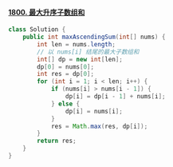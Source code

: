 #### [1800. 最大升序子数组和](https://leetcode.cn/problems/maximum-ascending-subarray-sum/)

``` java
class Solution {
    public int maxAscendingSum(int[] nums) {
        int len = nums.length;
        // 以 nums[i] 结尾的最大子数组和
        int[] dp = new int[len];
        dp[0] = nums[0];
        int res = dp[0];
        for (int i = 1; i < len; i++) {
            if (nums[i] > nums[i - 1]) {
                dp[i] = dp[i - 1] + nums[i];
            } else {
                dp[i] = nums[i];
            }
            res = Math.max(res, dp[i]);
        }
        return res;
    }
}
```

